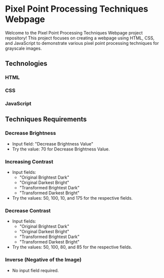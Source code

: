 # Pixel Point Processing Techniques Webpage

Welcome to the Pixel Point Processing Techniques Webpage project repository! This project focuses on creating a webpage using HTML, CSS, and JavaScript to demonstrate various pixel point processing techniques for grayscale images.

## Technologies 

### HTML
### CSS
### JavaScript

## Techniques Requirements

### Decrease Brightness
- Input field: "Decrease Brightness Value"
- Try the value: 70 for Decrease Brightness Value.

### Increasing Contrast
- Input fields:
  - "Original Brightest Dark"
  - "Original Darkest Bright"
  - "Transformed Brightest Dark"
  - "Transformed Darkest Bright"
- Try the values: 50, 100, 10, and 175 for the respective fields.

### Decrease Contrast
- Input fields:
  - "Original Brightest Dark"
  - "Original Darkest Bright"
  - "Transformed Brightest Dark"
  - "Transformed Darkest Bright"
- Try the values: 50, 100, 80, and 85 for the respective fields.

### Inverse (Negative of the Image)
- No input field required.
